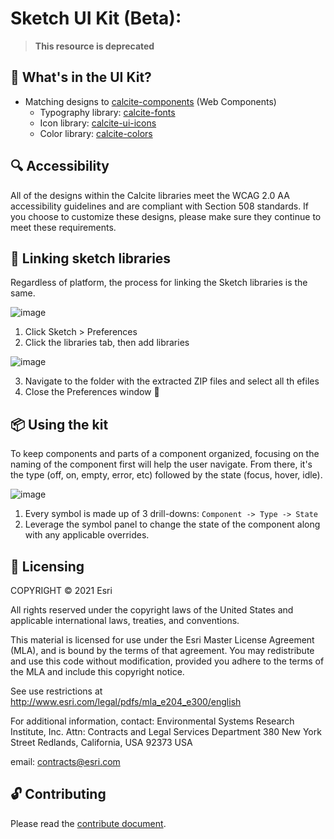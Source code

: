 # Sketch UI Kit (Beta):

> __This resource is deprecated__
> 

🚛 What's in the UI Kit?
--
- Matching designs to [calcite-components](https://github.com/Esri/calcite-components) (Web Components)
    - Typography library: [calcite-fonts](https://github.com/ArcGIS/calcite-fonts)
     - Icon library: [calcite-ui-icons](https://github.com/Esri/calcite-ui-icons)
     - Color library: [calcite-colors](https://github.com/Esri/calcite-colors)

🔍 Accessibility
--

All of the designs within the Calcite libraries meet the WCAG 2.0 AA accessibility guidelines and are compliant with Section 508 standards. If you choose to customize these designs, please make sure they continue to meet these requirements.

🔗 Linking sketch libraries
--

Regardless of platform, the process for linking the Sketch libraries is the same. 

![image](https://user-images.githubusercontent.com/6144462/56435459-5788ba80-628d-11e9-8483-896661170512.png)

1. Click Sketch > Preferences
2. Click the libraries tab, then add libraries

![image](https://user-images.githubusercontent.com/6144462/56435659-22c93300-628e-11e9-87d4-5aa309f891b2.png)

3. Navigate to the folder with the extracted ZIP files and select all th efiles
4. Close the Preferences window 🎉


📦 Using the kit
--

To keep components and parts of a component organized, focusing on the naming of the component first will help the user navigate. From there, it's the type (off, on, empty, error, etc) followed by the state (focus, hover, idle).

![image](https://user-images.githubusercontent.com/6144462/56436123-a9324480-628f-11e9-8a95-20650d557694.png)

1. Every symbol is made up of 3 drill-downs: `Component -> Type -> State`
2. Leverage the symbol panel to change the state of the component along with any applicable overrides.


📜 Licensing
--

COPYRIGHT © 2021 Esri

All rights reserved under the copyright laws of the United States and applicable international laws, treaties, and conventions.

This material is licensed for use under the Esri Master License Agreement (MLA), and is bound by the terms of that agreement. You may redistribute and use this code without modification, provided you adhere to the terms of the MLA and include this copyright notice.

See use restrictions at http://www.esri.com/legal/pdfs/mla_e204_e300/english

For additional information, contact: Environmental Systems Research Institute, Inc. Attn: Contracts and Legal Services Department 380 New York Street Redlands, California, USA 92373 USA

email: contracts@esri.com

🔓 Contributing
--

Please read the [contribute document](CONTRIBUTING.md).
